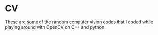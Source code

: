 # CV

These are some of the random computer vision codes that I coded while playing around with OpenCV on C++ and python.
